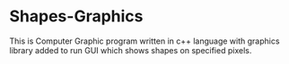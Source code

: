 # Shapes-Graphics
This is Computer Graphic program written in c++ language with graphics library added to run GUI which shows shapes on specified pixels.
